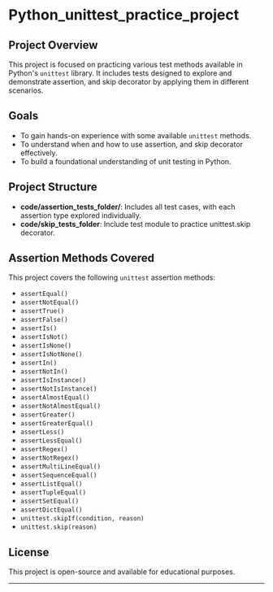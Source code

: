# Python_unittest_practice_project

## Project Overview
This project is focused on practicing various test methods available in Python's `unittest` library. It includes tests designed to explore and demonstrate assertion, and skip decorator by applying them in different scenarios.

## Goals
- To gain hands-on experience with some available `unittest` methods.
- To understand when and how to use assertion, and skip decorator  effectively.
- To build a foundational understanding of unit testing in Python.

## Project Structure
- **code/assertion_tests_folder/**: Includes all test cases, with each assertion type explored individually.
- **code/skip_tests_folder**: Include test module to practice unittest.skip decorator.


## Assertion Methods Covered
This project covers the following `unittest` assertion methods:
- `assertEqual()`
- `assertNotEqual()`
- `assertTrue()`
- `assertFalse()`
- `assertIs()`
- `assertIsNot()`
- `assertIsNone()`
- `assertIsNotNone()`
- `assertIn()`
- `assertNotIn()`
- `assertIsInstance()`
- `assertNotIsInstance()`
- `assertAlmostEqual()`
- `assertNotAlmostEqual()`
- `assertGreater()`
- `assertGreaterEqual()`
- `assertLess()`
- `assertLessEqual()`
- `assertRegex()`
- `assertNotRegex()`
- `assertMultiLineEqual()`
- `assertSequenceEqual()`
- `assertListEqual()`
- `assertTupleEqual()`
- `assertSetEqual()`
- `assertDictEqual()`
- `unittest.skipIf(condition, reason)`
- `unittest.skip(reason)`



## License
This project is open-source and available for educational purposes.

---